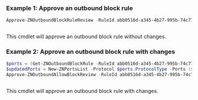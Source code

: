 ### Example 1: Approve an outbound block rule
```powershell
Approve-ZNOutboundBlockRuleReview -RuleId abb0516d-a345-4b27-995b-74c772791cc9
```

```output

```

This cmdlet will approve an outbound block rule without changes.

### Example 2: Approve an outbound block rule with changes
```powershell
$ports = (Get-ZNOutboundBlockRule -RuleId abb0516d-a345-4b27-995b-74c772791cc9).ItemPortsList
$updatedPorts = New-ZNPortsList -Protocol $ports.ProtocolType -Ports ($ports.Ports+,"1234")
Approve-ZNOutboundAllowBlockReview -RuleId abb0516d-a345-4b27-995b-74c772791cc9 -Reason MissingPortOrProcess -PortsList $updatedPorts
```

```output

```

This cmdlet will approve an outbound block rule with changes.